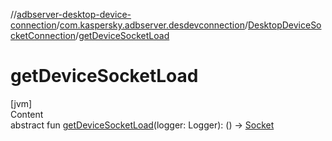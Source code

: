 //[adbserver-desktop-device-connection](../../index.md)/[com.kaspersky.adbserver.desdevconnection](../index.md)/[DesktopDeviceSocketConnection](index.md)/[getDeviceSocketLoad](get-device-socket-load.md)



# getDeviceSocketLoad  
[jvm]  
Content  
abstract fun [getDeviceSocketLoad](get-device-socket-load.md)(logger: Logger): () -> [Socket](https://docs.oracle.com/javase/8/docs/api/java/net/Socket.html)  



